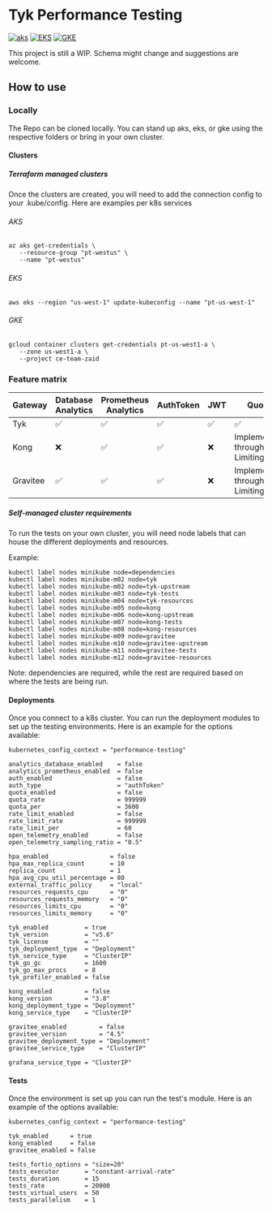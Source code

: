 # Tyk Performance Testing
[![aks](https://github.com/TykTechnologies/tyk-performance-testing/actions/workflows/AKS.yml/badge.svg)](https://github.com/TykTechnologies/tyk-performance-testing/actions/workflows/AKS.yml)
[![EKS](https://github.com/TykTechnologies/tyk-performance-testing/actions/workflows/EKS.yml/badge.svg)](https://github.com/TykTechnologies/tyk-performance-testing/actions/workflows/EKS.yml)
[![GKE](https://github.com/TykTechnologies/tyk-performance-testing/actions/workflows/GKE.yml/badge.svg)](https://github.com/TykTechnologies/tyk-performance-testing/actions/workflows/GKE.yml)

This project is still a WIP. Schema might change and suggestions are welcome. 

## How to use

### Locally
The Repo can be cloned locally. You can stand up aks, eks, or gke using the respective folders or bring in your own cluster. 

#### Clusters
##### Terraform managed clusters
Once the clusters are created, you will need to add the connection config to your .kube/config. Here are examples per k8s services

###### AKS
```
az aks get-credentials \
   --resource-group "pt-westus" \
   --name "pt-westus"
```

###### EKS
```
aws eks --region "us-west-1" update-kubeconfig --name "pt-us-west-1"
```

###### GKE
```
gcloud container clusters get-credentials pt-us-west1-a \
   --zone us-west1-a \
   --project ce-team-zaid
```

### Feature matrix

| Gateway  | Database Analytics | Prometheus Analytics | AuthToken          | JWT                | Quota                             | Rate Limiting      | Open Telemetry     | 
|----------|--------------------|----------------------|--------------------|--------------------|-----------------------------------|--------------------|--------------------|
| Tyk      | :white_check_mark: | :white_check_mark:   | :white_check_mark: | :white_check_mark: | :white_check_mark:                | :white_check_mark: | :white_check_mark: |
| Kong     | :x:                | :white_check_mark:   | :white_check_mark: | :x:                | Implemented through Rate Limiting | :white_check_mark: | :white_check_mark: | 
| Gravitee | :white_check_mark: | :white_check_mark:   | :white_check_mark: | :x:                | Implemented through Rate Limiting | :white_check_mark: | :x:                |

##### Self-managed cluster requirements
To run the tests on your own cluster, you will need node labels that can house the different deployments and resources.

Example:
```
kubectl label nodes minikube node=dependencies
kubectl label nodes minikube-m02 node=tyk
kubectl label nodes minikube-m02 node=tyk-upstream
kubectl label nodes minikube-m03 node=tyk-tests
kubectl label nodes minikube-m04 node=tyk-resources
kubectl label nodes minikube-m05 node=kong
kubectl label nodes minikube-m06 node=kong-upstream
kubectl label nodes minikube-m07 node=kong-tests
kubectl label nodes minikube-m08 node=kong-resources
kubectl label nodes minikube-m09 node=gravitee
kubectl label nodes minikube-m10 node=gravitee-upstream
kubectl label nodes minikube-m11 node=gravitee-tests
kubectl label nodes minikube-m12 node=gravitee-resources
```

Note: dependencies are required, while the rest are required based on where the tests are being run. 

#### Deployments
Once you connect to a k8s cluster. You can run the deployment modules to set up the testing environments. Here is an example for the options available:
```
kubernetes_config_context = "performance-testing"

analytics_database_enabled    = false
analytics_prometheus_enabled  = false
auth_enabled                  = false
auth_type                     = "authToken"
quota_enabled                 = false
quota_rate                    = 999999
quota_per                     = 3600
rate_limit_enabled            = false
rate_limit_rate               = 999999
rate_limit_per                = 60
open_telemetry_enabled        = false
open_telemetry_sampling_ratio = "0.5"

hpa_enabled                 = false
hpa_max_replica_count       = 10
replica_count               = 1
hpa_avg_cpu_util_percentage = 80
external_traffic_policy     = "local"
resources_requests_cpu      = "0"
resources_requests_memory   = "0"
resources_limits_cpu        = "0"
resources_limits_memory     = "0"

tyk_enabled          = true
tyk_version          = "v5.6"
tyk_license          = ""
tyk_deployment_type  = "Deployment"
tyk_service_type     = "ClusterIP"
tyk_go_gc            = 1600
tyk_go_max_procs     = 8
tyk_profiler_enabled = false

kong_enabled         = false
kong_version         = "3.8"
kong_deployment_type = "Deployment"
kong_service_type    = "ClusterIP"

gravitee_enabled         = false
gravitee_version         = "4.5"
gravitee_deployment_type = "Deployment"
gravitee_service_type    = "ClusterIP"

grafana_service_type = "ClusterIP"
```

#### Tests
Once the environment is set up you can run the test's module. Here is an example of the options available:
```
kubernetes_config_context = "performance-testing"

tyk_enabled      = true
kong_enabled     = false
gravitee_enabled = false

tests_fortio_options = "size=20"
tests_executor       = "constant-arrival-rate"
tests_duration       = 15
tests_rate           = 20000
tests_virtual_users  = 50
tests_parallelism    = 1
```
